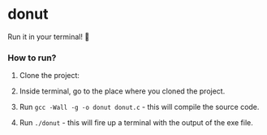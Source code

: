 # donut
Run it in your terminal! 🍩

### How to run?

1. Clone the project:

2. Inside terminal, go to the place where you cloned the project.

3. Run `gcc -Wall -g -o donut donut.c` - this will compile the source code.

4. Run `./donut` - this will fire up a terminal with the output of the exe file.
